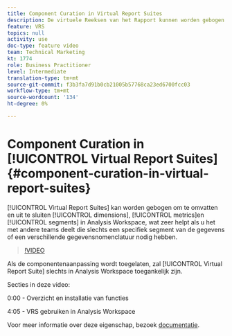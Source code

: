 ```yaml
---
title: Component Curation in Virtual Report Suites
description: De virtuele Reeksen van het Rapport kunnen worden gebogen om dimensies, metriek, en segmenten in Analysis Workspace te omvatten en uit te sluiten, wat zeer helpt als u het met andere teams deelt die slechts een specifiek segment van de gegevens nodig hebben of een verschillende gegevensnomenclatuur gebruiken.
feature: VRS
topics: null
activity: use
doc-type: feature video
team: Technical Marketing
kt: 1774
role: Business Practitioner
level: Intermediate
translation-type: tm+mt
source-git-commit: f3b3fa7d91b0cb21005b57768ca23ed6700fcc03
workflow-type: tm+mt
source-wordcount: '134'
ht-degree: 0%

---
```



# Component Curation in [!UICONTROL Virtual Report Suites] {#component-curation-in-virtual-report-suites}

[!UICONTROL Virtual Report Suites] kan worden gebogen om te omvatten en uit te sluiten  [!UICONTROL dimensions],  [!UICONTROL metrics]en  [!UICONTROL segments] in Analysis Workspace, wat zeer helpt als u het met andere teams deelt die slechts een specifiek segment van de gegevens of een verschillende gegevensnomenclatuur nodig hebben.

>[!VIDEO](https://video.tv.adobe.com/v/23544/?quality=12)

Als de componentenaanpassing wordt toegelaten, zal [!UICONTROL Virtual Report Suite] slechts in Analysis Workspace toegankelijk zijn.

Secties in deze video:

0:00 - Overzicht en installatie van functies

4:05 - VRS gebruiken in Analysis Workspace

Voor meer informatie over deze eigenschap, bezoek [documentatie](https://marketing.adobe.com/resources/help/en_US/reference/vrs-components.html).
